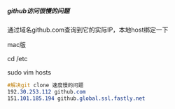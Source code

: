 ##### github访问很慢的问题

通过域名github.com查询到它的实际IP，本地host绑定一下



mac版

cd /etc

sudo vim hosts

```css
#解决git clone 速度慢的问题
192.30.253.112 github.com
151.101.185.194 github.global.ssl.fastly.net
```

